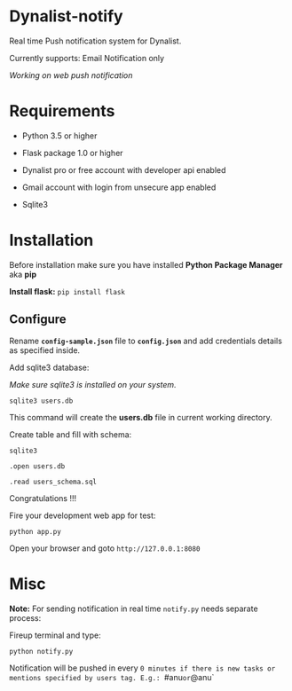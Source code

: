 # Dynalist-notify
Real time Push notification system for Dynalist.

Currently supports: Email Notification only

*Working on web push notification*


# Requirements
* Python 3.5 or higher

* Flask package 1.0 or higher

* Dynalist pro or free account with developer api enabled

* Gmail account with login from unsecure app enabled

* Sqlite3


# Installation
Before installation make sure you have installed **Python Package Manager** aka **pip**

**Install flask:** `pip install flask`

## Configure

Rename **`config-sample.json`** file to **`config.json`** and add credentials details as specified inside.

Add sqlite3 database:

*Make sure sqlite3 is installed on your system.*

`sqlite3 users.db`

This command will create the **users.db** file in current working directory.

Create table and fill with schema:

`sqlite3`

`.open users.db`

`.read users_schema.sql`


Congratulations !!!

Fire your development web app for test:

`python app.py`

Open your browser and goto `http://127.0.0.1:8080`



# Misc

**Note:** For sending notification in real time `notify.py` needs separate process:

Fireup terminal and type:

`python notify.py`

Notification will be pushed in every `0 minutes if there is new tasks or mentions specified by users tag. E.g.: `#anu` or `@anu`

